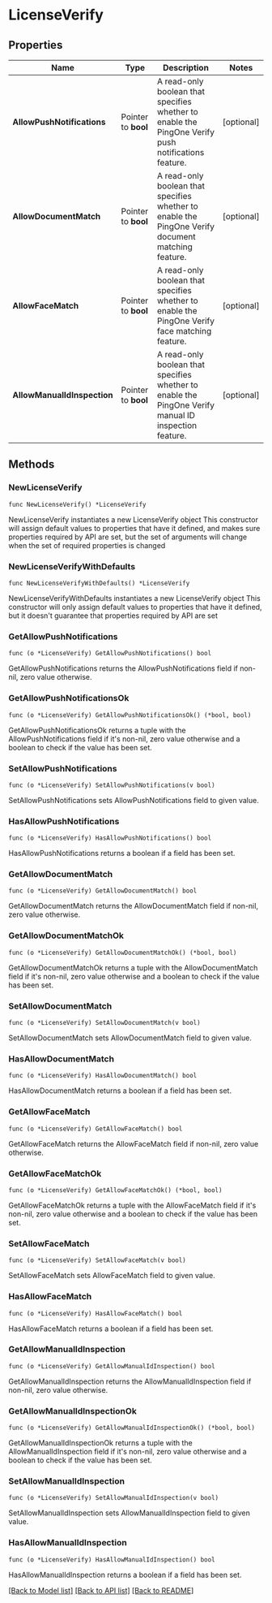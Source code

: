# LicenseVerify

## Properties

Name | Type | Description | Notes
------------ | ------------- | ------------- | -------------
**AllowPushNotifications** | Pointer to **bool** | A read-only boolean that specifies whether to enable the PingOne Verify push notifications feature. | [optional] 
**AllowDocumentMatch** | Pointer to **bool** | A read-only boolean that specifies whether to enable the PingOne Verify document matching feature. | [optional] 
**AllowFaceMatch** | Pointer to **bool** | A read-only boolean that specifies whether to enable the PingOne Verify face matching feature. | [optional] 
**AllowManualIdInspection** | Pointer to **bool** | A read-only boolean that specifies whether to enable the PingOne Verify manual ID inspection feature. | [optional] 

## Methods

### NewLicenseVerify

`func NewLicenseVerify() *LicenseVerify`

NewLicenseVerify instantiates a new LicenseVerify object
This constructor will assign default values to properties that have it defined,
and makes sure properties required by API are set, but the set of arguments
will change when the set of required properties is changed

### NewLicenseVerifyWithDefaults

`func NewLicenseVerifyWithDefaults() *LicenseVerify`

NewLicenseVerifyWithDefaults instantiates a new LicenseVerify object
This constructor will only assign default values to properties that have it defined,
but it doesn't guarantee that properties required by API are set

### GetAllowPushNotifications

`func (o *LicenseVerify) GetAllowPushNotifications() bool`

GetAllowPushNotifications returns the AllowPushNotifications field if non-nil, zero value otherwise.

### GetAllowPushNotificationsOk

`func (o *LicenseVerify) GetAllowPushNotificationsOk() (*bool, bool)`

GetAllowPushNotificationsOk returns a tuple with the AllowPushNotifications field if it's non-nil, zero value otherwise
and a boolean to check if the value has been set.

### SetAllowPushNotifications

`func (o *LicenseVerify) SetAllowPushNotifications(v bool)`

SetAllowPushNotifications sets AllowPushNotifications field to given value.

### HasAllowPushNotifications

`func (o *LicenseVerify) HasAllowPushNotifications() bool`

HasAllowPushNotifications returns a boolean if a field has been set.

### GetAllowDocumentMatch

`func (o *LicenseVerify) GetAllowDocumentMatch() bool`

GetAllowDocumentMatch returns the AllowDocumentMatch field if non-nil, zero value otherwise.

### GetAllowDocumentMatchOk

`func (o *LicenseVerify) GetAllowDocumentMatchOk() (*bool, bool)`

GetAllowDocumentMatchOk returns a tuple with the AllowDocumentMatch field if it's non-nil, zero value otherwise
and a boolean to check if the value has been set.

### SetAllowDocumentMatch

`func (o *LicenseVerify) SetAllowDocumentMatch(v bool)`

SetAllowDocumentMatch sets AllowDocumentMatch field to given value.

### HasAllowDocumentMatch

`func (o *LicenseVerify) HasAllowDocumentMatch() bool`

HasAllowDocumentMatch returns a boolean if a field has been set.

### GetAllowFaceMatch

`func (o *LicenseVerify) GetAllowFaceMatch() bool`

GetAllowFaceMatch returns the AllowFaceMatch field if non-nil, zero value otherwise.

### GetAllowFaceMatchOk

`func (o *LicenseVerify) GetAllowFaceMatchOk() (*bool, bool)`

GetAllowFaceMatchOk returns a tuple with the AllowFaceMatch field if it's non-nil, zero value otherwise
and a boolean to check if the value has been set.

### SetAllowFaceMatch

`func (o *LicenseVerify) SetAllowFaceMatch(v bool)`

SetAllowFaceMatch sets AllowFaceMatch field to given value.

### HasAllowFaceMatch

`func (o *LicenseVerify) HasAllowFaceMatch() bool`

HasAllowFaceMatch returns a boolean if a field has been set.

### GetAllowManualIdInspection

`func (o *LicenseVerify) GetAllowManualIdInspection() bool`

GetAllowManualIdInspection returns the AllowManualIdInspection field if non-nil, zero value otherwise.

### GetAllowManualIdInspectionOk

`func (o *LicenseVerify) GetAllowManualIdInspectionOk() (*bool, bool)`

GetAllowManualIdInspectionOk returns a tuple with the AllowManualIdInspection field if it's non-nil, zero value otherwise
and a boolean to check if the value has been set.

### SetAllowManualIdInspection

`func (o *LicenseVerify) SetAllowManualIdInspection(v bool)`

SetAllowManualIdInspection sets AllowManualIdInspection field to given value.

### HasAllowManualIdInspection

`func (o *LicenseVerify) HasAllowManualIdInspection() bool`

HasAllowManualIdInspection returns a boolean if a field has been set.


[[Back to Model list]](../README.md#documentation-for-models) [[Back to API list]](../README.md#documentation-for-api-endpoints) [[Back to README]](../README.md)


